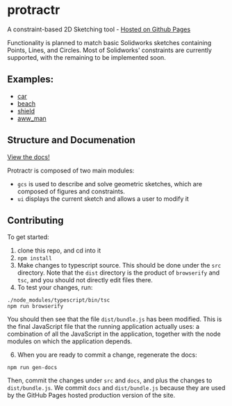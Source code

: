 # protractr
A constraint-based 2D Sketching tool - [Hosted on Github Pages](https://ccs-1l-f19.github.io/protractr/src/)

Functionality is planned to match basic Solidworks sketches containing Points, Lines, and Circles.  Most of Solidworks' constraints are currently supported, with the remaining to be implemented soon.

## Examples:
- [car](https://ccs-1l-f19.github.io/protractr/src/?car.json)
- [beach](https://ccs-1l-f19.github.io/protractr/src/?beach.json)
- [shield](https://ccs-1l-f19.github.io/protractr/src/?shield.json)
- [aww_man](https://ccs-1l-f19.github.io/protractr/src/?aww_man.json)

## Structure and Documenation

[View the docs!](https://ccs-1l-f19.github.io/protractr/docs)

Protractr is composed of two main modules:
 - `gcs` is used to describe and solve geometric sketches, which are composed of figures and constraints.
 - `ui` displays the current sketch and allows a user to modify it

## Contributing

To get started:

1.  clone this repo, and cd into it
2.  `npm install`
4.  Make changes to typescript source.  This should be done under the `src` directory.  Note that the `dist` directory is the product of `browserify` and `tsc`, and you should not directly edit files there.
5.  To test your changes, run:

```
./node_modules/typescript/bin/tsc
npm run browserify
```

You should then see that the file `dist/bundle.js` has been modified.  This is the final JavaScript file that the running application actually uses: a combination of all the JavaScript in the application, together with the node modules on which the application depends.

6. When you are ready to commit a change, regenerate the docs:

```
npm run gen-docs
```

Then, commit the changes under `src` and `docs`, and plus the changes to `dist/bundle.js`.  We commit `docs` and `dist/bundle.js` because they are used by the GitHub Pages hosted production version of the site.

